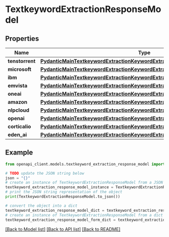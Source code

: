 # TextkeywordExtractionResponseModel


## Properties

Name | Type | Description | Notes
------------ | ------------- | ------------- | -------------
**tenstorrent** | [**PydanticMainTextkeywordExtractionKeywordExtractionDataClass94559368819968**](PydanticMainTextkeywordExtractionKeywordExtractionDataClass94559368819968.md) |  | [optional] 
**microsoft** | [**PydanticMainTextkeywordExtractionKeywordExtractionDataClass94559368838848**](PydanticMainTextkeywordExtractionKeywordExtractionDataClass94559368838848.md) |  | [optional] 
**ibm** | [**PydanticMainTextkeywordExtractionKeywordExtractionDataClass94559368825952**](PydanticMainTextkeywordExtractionKeywordExtractionDataClass94559368825952.md) |  | [optional] 
**emvista** | [**PydanticMainTextkeywordExtractionKeywordExtractionDataClass94559368829120**](PydanticMainTextkeywordExtractionKeywordExtractionDataClass94559368829120.md) |  | [optional] 
**oneai** | [**PydanticMainTextkeywordExtractionKeywordExtractionDataClass94559368832832**](PydanticMainTextkeywordExtractionKeywordExtractionDataClass94559368832832.md) |  | [optional] 
**amazon** | [**PydanticMainTextkeywordExtractionKeywordExtractionDataClass94559368856448**](PydanticMainTextkeywordExtractionKeywordExtractionDataClass94559368856448.md) |  | [optional] 
**nlpcloud** | [**PydanticMainTextkeywordExtractionKeywordExtractionDataClass94559368860752**](PydanticMainTextkeywordExtractionKeywordExtractionDataClass94559368860752.md) |  | [optional] 
**openai** | [**PydanticMainTextkeywordExtractionKeywordExtractionDataClass94559368865664**](PydanticMainTextkeywordExtractionKeywordExtractionDataClass94559368865664.md) |  | [optional] 
**corticalio** | [**PydanticMainTextkeywordExtractionKeywordExtractionDataClass94559368869968**](PydanticMainTextkeywordExtractionKeywordExtractionDataClass94559368869968.md) |  | [optional] 
**eden_ai** | [**PydanticMainTextkeywordExtractionKeywordExtractionDataClass94559368874272**](PydanticMainTextkeywordExtractionKeywordExtractionDataClass94559368874272.md) |  | [optional] 

## Example

```python
from openapi_client.models.textkeyword_extraction_response_model import TextkeywordExtractionResponseModel

# TODO update the JSON string below
json = "{}"
# create an instance of TextkeywordExtractionResponseModel from a JSON string
textkeyword_extraction_response_model_instance = TextkeywordExtractionResponseModel.from_json(json)
# print the JSON string representation of the object
print(TextkeywordExtractionResponseModel.to_json())

# convert the object into a dict
textkeyword_extraction_response_model_dict = textkeyword_extraction_response_model_instance.to_dict()
# create an instance of TextkeywordExtractionResponseModel from a dict
textkeyword_extraction_response_model_form_dict = textkeyword_extraction_response_model.from_dict(textkeyword_extraction_response_model_dict)
```
[[Back to Model list]](../README.md#documentation-for-models) [[Back to API list]](../README.md#documentation-for-api-endpoints) [[Back to README]](../README.md)


